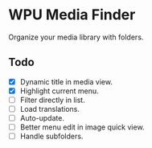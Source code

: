 # WPU Media Finder

Organize your media library with folders.

## Todo

* [x] Dynamic title in media view.
* [x] Highlight current menu.
* [ ] Filter directly in list.
* [ ] Load translations.
* [ ] Auto-update.
* [ ] Better menu edit in image quick view.
* [ ] Handle subfolders.
